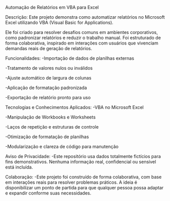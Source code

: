 Automação de Relatórios em VBA para Excel

Descrição:
Este projeto demonstra como automatizar relatórios no Microsoft Excel utilizando VBA (Visual Basic for Applications).

Ele foi criado para resolver desafios comuns em ambientes corporativos, como padronizar relatórios e reduzir o trabalho manual. Foi estruturado de forma colaborativa, inspirado em interações com usuários que vivenciam demandas reais de geração de relatórios.

Funcionalidades:
-Importação de dados de planilhas externas

-Tratamento de valores nulos ou inválidos

-Ajuste automático de largura de colunas

-Aplicação de formatação padronizada

-Exportação de relatório pronto para uso

Tecnologias e Conhecimentos Aplicados:
-VBA no Microsoft Excel

-Manipulação de Workbooks e Worksheets

-Laços de repetição e estruturas de controle

-Otimização de formatação de planilhas

-Modularização e clareza de código para manutenção

Aviso de Privacidade:
-Este repositório usa dados totalmente fictícios para fins demonstrativos. Nenhuma informação real, confidencial ou sensível está incluída.

Colaboração:
-Este projeto foi construído de forma colaborativa, com base em interações reais para resolver problemas práticos. A ideia é disponibilizar um ponto de partida para que qualquer pessoa possa adaptar e expandir conforme suas necessidades.
